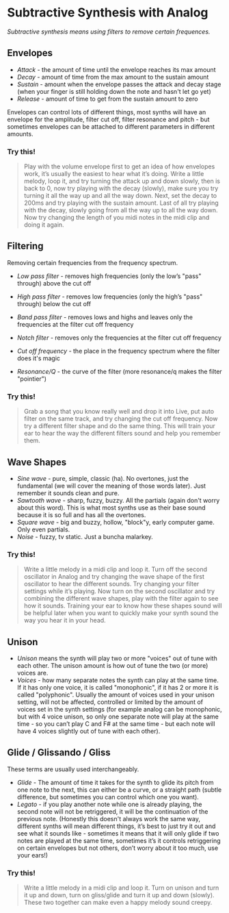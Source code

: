 # Subtractive Synthesis with Analog
_Subtractive synthesis means using filters to remove certain frequences._

## Envelopes

- _Attack_ - the amount of time until the envelope reaches its max amount
- _Decay_ - amount of time from the max amount to the sustain amount
- _Sustain_ - amount when the envelope passes the attack and decay stage (when your finger is still holding down the note and hasn't let go yet)
- _Release_ - amount of time to get from the sustain amount to zero

Envelopes can control lots of different things, most synths will have an envelope for the amplitude, filter cut off, filter resonance and pitch - but sometimes envelopes can be attached to different parameters in different amounts.

### Try this!
> Play with the volume envelope first to get an idea of how envelopes work, it’s usually the easiest to hear what it’s doing. Write a little melody, loop it, and try turning the attack up and down slowly, then is back to 0, now try playing with the decay (slowly), make sure you try turning it all the way up and all the way down. Next, set the decay to 200ms and try playing with the sustain amount. Last of all try playing with the decay, slowly going from all the way up to all the way down. Now try changing the length of you midi notes in the midi clip and doing it again.


## Filtering
Removing certain frequencies from the frequency spectrum.

- _Low pass filter_ - removes high frequencies (only the low’s "pass" through) above the cut off
- _High pass filter_ - removes low frequencies (only the high’s "pass" through) below the cut off
- _Band pass filter_ - removes lows and highs and leaves only the frequencies at the filter cut off frequency
- _Notch filter_ - removes only the frequencies at the filter cut off frequency

- _Cut off frequency_ - the place in the frequency spectrum where the filter does it's magic
- _Resonance/Q_ - the curve of the filter (more resonance/q makes the filter "pointier")

### Try this!
> Grab a song that you know really well and drop it into Live, put auto filter on the same track, and try changing the cut off frequency. Now try a different filter shape and do the same thing. This will train your ear to hear the way the different filters sound and help you remember them.


## Wave Shapes

- _Sine wave_ - pure, simple, classic (ha). No overtones, just the fundamental (we will cover the meaning of those words later). Just remember it sounds clean and pure.
 - _Sawtooth wave_ - sharp, fuzzy, buzzy. All the partials (again don't worry about this word). This is what most synths use as their base sound because it is so full and has all the overtones.
- _Square wave_ - big and buzzy, hollow, "block"y, early computer game. Only even partials.
- _Noise_ - fuzzy, tv static. Just a buncha malarkey.

### Try this!
> Write a little melody in a midi clip and loop it. Turn off the second oscillator in Analog and try changing the wave shape of the first oscillator to hear the different sounds. Try changing your filter settings while it’s playing. Now turn on the second oscillator and try combining the different wave shapes, play with the filter again to see how it sounds. Training your ear to know how these shapes sound will be helpful later when you want to quickly make your synth sound the way you hear it in your head.


## Unison

- _Unison_ means the synth will play two or more "voices" out of tune with each other. The unison amount is how out of tune the two (or more) voices are. 
- _Voices_ - how many separate notes the synth can play at the same time. If it has only one voice, it is called "monophonic", if it has 2 or more it is called "polyphonic". Usually the amount of voices used in your unison setting, will not be affected, controlled or limited by the amount of voices set in the synth settings (for example analog can be monophonic, but with 4 voice unison, so only one separate note will play at the same time - so you can’t play C and F# at the same time - but each note will have 4 voices slightly out of tune with each other).


## Glide / Glissando / Gliss
These terms are usually used interchangeably.
- _Glide_ - The amount of time it takes for the synth to glide its pitch from one note to the next, this can either be a curve, or a straight path (subtle difference, but sometimes you can control which one you want).
- _Legato_ - if you play another note while one is already playing, the second note will not be retriggered, it will be the continuation of the previous note. (Honestly this doesn't always work the same way, different synths will mean different things, it’s best to just try it out and see what it sounds like - sometimes it means that it will only glide if two notes are played at the same time, sometimes it’s it controls retriggering on certain envelopes but not others, don’t worry about it too much, use your ears!)

### Try this!
> Write a little melody in a midi clip and loop it. Turn on unison and turn it up and down, turn on gliss/glide and turn it up and down (slowly). These two together can make even a happy melody sound creepy.
